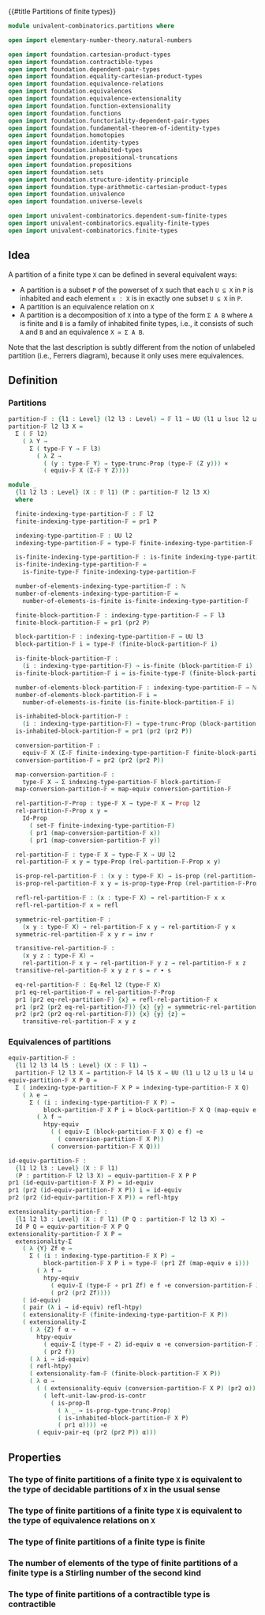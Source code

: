 {{#title  Partitions of finite types}}

```agda
module univalent-combinatorics.partitions where

open import elementary-number-theory.natural-numbers

open import foundation.cartesian-product-types
open import foundation.contractible-types
open import foundation.dependent-pair-types
open import foundation.equality-cartesian-product-types
open import foundation.equivalence-relations
open import foundation.equivalences
open import foundation.equivalence-extensionality
open import foundation.function-extensionality
open import foundation.functions
open import foundation.functoriality-dependent-pair-types
open import foundation.fundamental-theorem-of-identity-types
open import foundation.homotopies
open import foundation.identity-types
open import foundation.inhabited-types
open import foundation.propositional-truncations
open import foundation.propositions
open import foundation.sets
open import foundation.structure-identity-principle
open import foundation.type-arithmetic-cartesian-product-types
open import foundation.univalence
open import foundation.universe-levels

open import univalent-combinatorics.dependent-sum-finite-types
open import univalent-combinatorics.equality-finite-types
open import univalent-combinatorics.finite-types
```

## Idea

A partition of a finite type `X` can be defined in several equivalent ways:

- A partition is a subset `P` of the powerset of `X` such that each `U ⊆ X` in `P` is inhabited and each element `x : X` is in exactly one subset `U ⊆ X` in `P`.
- A partition is an equivalence relation on `X`
- A partition is a decomposition of `X` into a type of the form `Σ A B` where `A` is finite and `B` is a family of inhabited finite types, i.e., it consists of such `A` and `B` and an equivalence `X ≃ Σ A B`.

Note that the last description is subtly different from the notion of unlabeled partition (i.e., Ferrers diagram), because it only uses mere equivalences.

## Definition

### Partitions

```agda
partition-𝔽 : {l1 : Level} (l2 l3 : Level) → 𝔽 l1 → UU (l1 ⊔ lsuc l2 ⊔ lsuc l3)
partition-𝔽 l2 l3 X =
  Σ ( 𝔽 l2)
    ( λ Y →
      Σ ( type-𝔽 Y → 𝔽 l3)
        ( λ Z →
          ( (y : type-𝔽 Y) → type-trunc-Prop (type-𝔽 (Z y))) ×
          ( equiv-𝔽 X (Σ-𝔽 Y Z))))

module _
  {l1 l2 l3 : Level} (X : 𝔽 l1) (P : partition-𝔽 l2 l3 X)
  where

  finite-indexing-type-partition-𝔽 : 𝔽 l2
  finite-indexing-type-partition-𝔽 = pr1 P

  indexing-type-partition-𝔽 : UU l2
  indexing-type-partition-𝔽 = type-𝔽 finite-indexing-type-partition-𝔽

  is-finite-indexing-type-partition-𝔽 : is-finite indexing-type-partition-𝔽
  is-finite-indexing-type-partition-𝔽 =
    is-finite-type-𝔽 finite-indexing-type-partition-𝔽

  number-of-elements-indexing-type-partition-𝔽 : ℕ
  number-of-elements-indexing-type-partition-𝔽 =
    number-of-elements-is-finite is-finite-indexing-type-partition-𝔽

  finite-block-partition-𝔽 : indexing-type-partition-𝔽 → 𝔽 l3
  finite-block-partition-𝔽 = pr1 (pr2 P)

  block-partition-𝔽 : indexing-type-partition-𝔽 → UU l3
  block-partition-𝔽 i = type-𝔽 (finite-block-partition-𝔽 i)

  is-finite-block-partition-𝔽 :
    (i : indexing-type-partition-𝔽) → is-finite (block-partition-𝔽 i)
  is-finite-block-partition-𝔽 i = is-finite-type-𝔽 (finite-block-partition-𝔽 i)

  number-of-elements-block-partition-𝔽 : indexing-type-partition-𝔽 → ℕ
  number-of-elements-block-partition-𝔽 i =
    number-of-elements-is-finite (is-finite-block-partition-𝔽 i)

  is-inhabited-block-partition-𝔽 :
    (i : indexing-type-partition-𝔽) → type-trunc-Prop (block-partition-𝔽 i)
  is-inhabited-block-partition-𝔽 = pr1 (pr2 (pr2 P))

  conversion-partition-𝔽 :
    equiv-𝔽 X (Σ-𝔽 finite-indexing-type-partition-𝔽 finite-block-partition-𝔽)
  conversion-partition-𝔽 = pr2 (pr2 (pr2 P))

  map-conversion-partition-𝔽 :
    type-𝔽 X → Σ indexing-type-partition-𝔽 block-partition-𝔽
  map-conversion-partition-𝔽 = map-equiv conversion-partition-𝔽

  rel-partition-𝔽-Prop : type-𝔽 X → type-𝔽 X → Prop l2
  rel-partition-𝔽-Prop x y =
    Id-Prop
      ( set-𝔽 finite-indexing-type-partition-𝔽)
      ( pr1 (map-conversion-partition-𝔽 x))
      ( pr1 (map-conversion-partition-𝔽 y))

  rel-partition-𝔽 : type-𝔽 X → type-𝔽 X → UU l2
  rel-partition-𝔽 x y = type-Prop (rel-partition-𝔽-Prop x y)

  is-prop-rel-partition-𝔽 : (x y : type-𝔽 X) → is-prop (rel-partition-𝔽 x y)
  is-prop-rel-partition-𝔽 x y = is-prop-type-Prop (rel-partition-𝔽-Prop x y)

  refl-rel-partition-𝔽 : (x : type-𝔽 X) → rel-partition-𝔽 x x
  refl-rel-partition-𝔽 x = refl

  symmetric-rel-partition-𝔽 :
    (x y : type-𝔽 X) → rel-partition-𝔽 x y → rel-partition-𝔽 y x
  symmetric-rel-partition-𝔽 x y r = inv r

  transitive-rel-partition-𝔽 :
    (x y z : type-𝔽 X) →
    rel-partition-𝔽 x y → rel-partition-𝔽 y z → rel-partition-𝔽 x z
  transitive-rel-partition-𝔽 x y z r s = r ∙ s

  eq-rel-partition-𝔽 : Eq-Rel l2 (type-𝔽 X)
  pr1 eq-rel-partition-𝔽 = rel-partition-𝔽-Prop
  pr1 (pr2 eq-rel-partition-𝔽) {x} = refl-rel-partition-𝔽 x
  pr1 (pr2 (pr2 eq-rel-partition-𝔽)) {x} {y} = symmetric-rel-partition-𝔽 x y
  pr2 (pr2 (pr2 eq-rel-partition-𝔽)) {x} {y} {z} =
    transitive-rel-partition-𝔽 x y z
```

### Equivalences of partitions

```agda
equiv-partition-𝔽 :
  {l1 l2 l3 l4 l5 : Level} (X : 𝔽 l1) →
  partition-𝔽 l2 l3 X → partition-𝔽 l4 l5 X → UU (l1 ⊔ l2 ⊔ l3 ⊔ l4 ⊔ l5)
equiv-partition-𝔽 X P Q =
  Σ ( indexing-type-partition-𝔽 X P ≃ indexing-type-partition-𝔽 X Q)
    ( λ e →
      Σ ( (i : indexing-type-partition-𝔽 X P) →
          block-partition-𝔽 X P i ≃ block-partition-𝔽 X Q (map-equiv e i))
        ( λ f →
          htpy-equiv
            ( ( equiv-Σ (block-partition-𝔽 X Q) e f) ∘e
              ( conversion-partition-𝔽 X P))
            ( conversion-partition-𝔽 X Q)))

id-equiv-partition-𝔽 :
  {l1 l2 l3 : Level} (X : 𝔽 l1)
  (P : partition-𝔽 l2 l3 X) → equiv-partition-𝔽 X P P
pr1 (id-equiv-partition-𝔽 X P) = id-equiv
pr1 (pr2 (id-equiv-partition-𝔽 X P)) i = id-equiv
pr2 (pr2 (id-equiv-partition-𝔽 X P)) = refl-htpy

extensionality-partition-𝔽 :
  {l1 l2 l3 : Level} (X : 𝔽 l1) (P Q : partition-𝔽 l2 l3 X) →
  Id P Q ≃ equiv-partition-𝔽 X P Q
extensionality-partition-𝔽 X P =
  extensionality-Σ
    ( λ {Y} Zf e →
      Σ ( (i : indexing-type-partition-𝔽 X P) →
          block-partition-𝔽 X P i ≃ type-𝔽 (pr1 Zf (map-equiv e i)))
        ( λ f →
          htpy-equiv
            ( equiv-Σ (type-𝔽 ∘ pr1 Zf) e f ∘e conversion-partition-𝔽 X P)
            ( pr2 (pr2 Zf))))
    ( id-equiv)
    ( pair (λ i → id-equiv) refl-htpy)
    ( extensionality-𝔽 (finite-indexing-type-partition-𝔽 X P))
    ( extensionality-Σ
      ( λ {Z} f α →
        htpy-equiv
          ( equiv-Σ (type-𝔽 ∘ Z) id-equiv α ∘e conversion-partition-𝔽 X P)
          ( pr2 f))
      ( λ i → id-equiv)
      ( refl-htpy)
      ( extensionality-fam-𝔽 (finite-block-partition-𝔽 X P))
      ( λ α →
        ( ( extensionality-equiv (conversion-partition-𝔽 X P) (pr2 α)) ∘e
          ( left-unit-law-prod-is-contr
            ( is-prop-Π
              ( λ _ → is-prop-type-trunc-Prop)
              ( is-inhabited-block-partition-𝔽 X P)
              ( pr1 α)))) ∘e
        ( equiv-pair-eq (pr2 (pr2 P)) α)))
```

## Properties

### The type of finite partitions of a finite type `X` is equivalent to the type of decidable partitions of `X` in the usual sense

### The type of finite partitions of a finite type `X` is equivalent to the type of equivalence relations on `X`

### The type of finite partitions of a finite type is finite

### The number of elements of the type of finite partitions of a finite type is a Stirling number of the second kind

### The type of finite partitions of a contractible type is contractible
